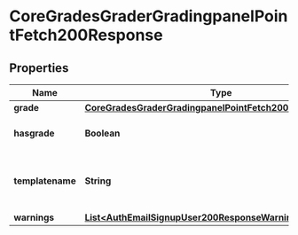

# CoreGradesGraderGradingpanelPointFetch200Response


## Properties

| Name | Type | Description | Notes |
|------------ | ------------- | ------------- | -------------|
|**grade** | [**CoreGradesGraderGradingpanelPointFetch200ResponseGrade**](CoreGradesGraderGradingpanelPointFetch200ResponseGrade.md) |  |  |
|**hasgrade** | **Boolean** | Does the user have a grade? |  |
|**templatename** | **String** | The template to use when rendering this data |  |
|**warnings** | [**List&lt;AuthEmailSignupUser200ResponseWarningsInner&gt;**](AuthEmailSignupUser200ResponseWarningsInner.md) |  |  [optional] |



